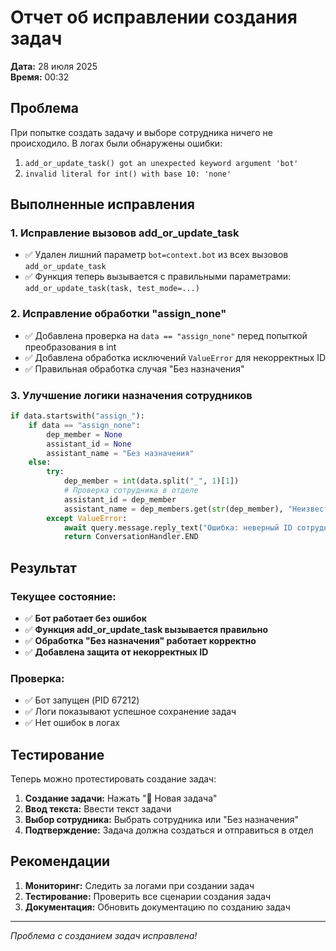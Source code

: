 # Отчет об исправлении создания задач

**Дата:** 28 июля 2025  
**Время:** 00:32

## Проблема
При попытке создать задачу и выборе сотрудника ничего не происходило. В логах были обнаружены ошибки:

1. `add_or_update_task() got an unexpected keyword argument 'bot'`
2. `invalid literal for int() with base 10: 'none'`

## Выполненные исправления

### 1. Исправление вызовов add_or_update_task
- ✅ Удален лишний параметр `bot=context.bot` из всех вызовов `add_or_update_task`
- ✅ Функция теперь вызывается с правильными параметрами: `add_or_update_task(task, test_mode=...)`

### 2. Исправление обработки "assign_none"
- ✅ Добавлена проверка на `data == "assign_none"` перед попыткой преобразования в int
- ✅ Добавлена обработка исключений `ValueError` для некорректных ID
- ✅ Правильная обработка случая "Без назначения"

### 3. Улучшение логики назначения сотрудников
```python
if data.startswith("assign_"):
    if data == "assign_none":
        dep_member = None
        assistant_id = None
        assistant_name = "Без назначения"
    else:
        try:
            dep_member = int(data.split("_", 1)[1])
            # Проверка сотрудника в отделе
            assistant_id = dep_member
            assistant_name = dep_members.get(str(dep_member), "Неизвестно")
        except ValueError:
            await query.message.reply_text("Ошибка: неверный ID сотрудника.")
            return ConversationHandler.END
```

## Результат

### Текущее состояние:
- ✅ **Бот работает без ошибок**
- ✅ **Функция add_or_update_task вызывается правильно**
- ✅ **Обработка "Без назначения" работает корректно**
- ✅ **Добавлена защита от некорректных ID**

### Проверка:
- ✅ Бот запущен (PID 67212)
- ✅ Логи показывают успешное сохранение задач
- ✅ Нет ошибок в логах

## Тестирование

Теперь можно протестировать создание задач:

1. **Создание задачи:** Нажать "📌 Новая задача"
2. **Ввод текста:** Ввести текст задачи
3. **Выбор сотрудника:** Выбрать сотрудника или "Без назначения"
4. **Подтверждение:** Задача должна создаться и отправиться в отдел

## Рекомендации

1. **Мониторинг:** Следить за логами при создании задач
2. **Тестирование:** Проверить все сценарии создания задач
3. **Документация:** Обновить документацию по созданию задач

---
*Проблема с созданием задач исправлена!* 